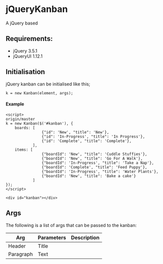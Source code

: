 # jQueryKanban
A jQuery based 


## Requirements:

- jQuery 3.5.1
- jQueryUI 1.12.1

## Initialisation

jQuery kanban can be initialised like this;

	k = new Kanban(element, args);

#### Example

	<script>
	origin/master
	k = new Kanban($('#kanban'), {
		boards: [
					{"id": 'New', "title": 'New'},
					{"id": 'In-Progress', "title": 'In Progress'},
					{"id": 'Complete', "title": 'Complete'},
				],
		items: [
					{"boardId": 'New', "title": 'Cuddle Stuffies'},
					{"boardId": 'New', "title": 'Go For A Walk'},
					{"boardId": 'In-Progress', "title": 'Take a Nap'},
					{"boardId": 'Complete', "title": 'Feed Puppy'},
					{"boardId": 'In-Progress', "title": 'Water Plants'},
					{"boardId": 'New', "title": 'Bake a cake'}
				]
	});
	</script>
	
	<div id="kanban"></div>

## Args

The following is a list of args that can be passed to the kanban:

| Arg | Parameters | Description |
| --- | ---------- | ----------- |
| Header | Title |
| Paragraph | Text |